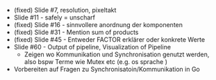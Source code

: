 * (fixed) Slide #7, resolution, pixeltakt
* Slide #11 - safely = unscharf
* (fixed) Slide #16 - sinnvollere anordnung der komponenten
* (fixed) Slide #31 - Mention sum of products
* (fixed) Slide #45 - Entweder FACTOR erklärer oder konkrete Werte
* Slide #60 - Output of pipeline, Visualization of Pipeline
    * Zeigen wo Kommunikation und Synchronisation genutzt werden, also bspw Terme wie Mutex etc (e.g. os sprache )
* Vorbereiten auf Fragen zu Synchronisatoin/Kommunikation in Go
